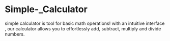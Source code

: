 # Simple-_Calculator
simple calculator is tool for basic math operations! with an intuitive interface , our calculator allows you to effortlessly add,  subtract, multiply and divide numbers.
